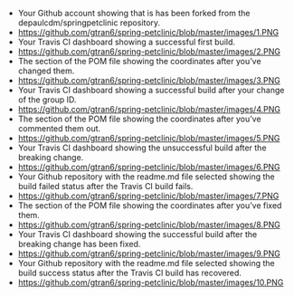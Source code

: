 - Your Github account showing that is has been forked from the depaulcdm/springpetclinic repository.
- https://github.com/gtran6/spring-petclinic/blob/master/images/1.PNG
- Your Travis CI dashboard showing a successful first build.
- https://github.com/gtran6/spring-petclinic/blob/master/images/2.PNG
- The section of the POM file showing the coordinates after you’ve changed them.
- https://github.com/gtran6/spring-petclinic/blob/master/images/3.PNG
- Your Travis CI dashboard showing a successful build after your change of the group ID.
- https://github.com/gtran6/spring-petclinic/blob/master/images/4.PNG
- The section of the POM file showing the coordinates after you’ve commented them out.
- https://github.com/gtran6/spring-petclinic/blob/master/images/5.PNG
- Your Travis CI dashboard showing the unsuccessful build after the breaking change.
- https://github.com/gtran6/spring-petclinic/blob/master/images/6.PNG
- Your Github repository with the readme.md file selected showing the build failed status after the Travis CI build fails.
- https://github.com/gtran6/spring-petclinic/blob/master/images/7.PNG
- The section of the POM file showing the coordinates after you’ve fixed them.
- https://github.com/gtran6/spring-petclinic/blob/master/images/8.PNG
- Your Travis CI dashboard showing the successful build after the breaking change has been fixed.
- https://github.com/gtran6/spring-petclinic/blob/master/images/9.PNG
- Your Github repository with the readme.md file selected showing the build success status after the Travis CI build has recovered.
- https://github.com/gtran6/spring-petclinic/blob/master/images/10.PNG
